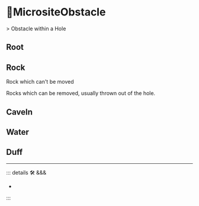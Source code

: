 # 🔻<via>MicrositeObstacle</via>

</via>
> Obstacle within a Hole

## Root

## Rock

Rock which can't be moved

Rocks which can be removed, usually thrown out of the hole.

## CaveIn

## Water

## Duff

---

<!-- =================================================== -->
<!-- =================================================== -->
<!-- =================================================== -->
<!-- =================================================== -->
<!-- =================================================== -->
::: details 🛠 <dev>&&&</dev>

-

:::
